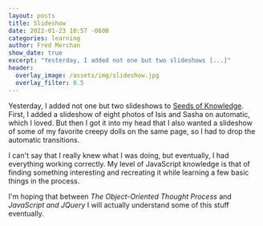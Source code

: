 ```yaml
---
layout: posts
title: Slideshow
date: 2022-01-23 10:57 -0600
categories: learning
author: Fred Merchan
show_date: true
excerpt: "Yesterday, I added not one but two slideshows [...]"
header:
  overlay_image: /assets/img/slideshow.jpg
  overlay_filter: 0.5
---
```


Yesterday, I added not one but two slideshows to [Seeds of Knowledge](https://clytemestra.github.io). First, I added a slideshow of eight photos of Isis and Sasha on automatic, which I loved. But then I got it into my head that I also wanted a slideshow of some of my favorite creepy dolls on the same page, so I had to drop the automatic transitions.

I can't say that I really knew what I was doing, but eventually, I had everything working correctly. My level of JavaScript knowledge is that of finding something interesting and recreating it while learning a few basic things in the process.

I'm hoping that between _The Object-Oriented Thought Process_ and _JavaScript and JQuery_ I will actually understand some of this stuff eventually.

